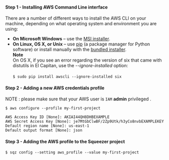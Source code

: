 #### Step 1 - Installing AWS Command Line interface

There are a number of different ways to install the AWS CLI on your machine, depending on what operating system and environment you are using:

- **On Microsoft Windows** – use the [MSI installer](http://docs.aws.amazon.com/cli/latest/userguide/installing.html#install-msi-on-windows).
- **On Linux, OS X, or Unix** – use [pip](http://docs.aws.amazon.com/cli/latest/userguide/installing.html#install-with-pip) 
(a package manager for Python software) or install manually with the [bundled installer](http://docs.aws.amazon.com/cli/latest/userguide/installing.html#install-bundle-other-os).
<br>**Note**<br>
 On OS X, if you see an error regarding the version of six that came with distutils in El Capitan, use the *--ignore-installed* option:<br><br>
`$ sudo pip install awscli --ignore-installed six`

#### Step 2 - Adding a new AWS credentials profile

NOTE : please make sure that your AWS user is `IAM` **admin** privileged .

```
$ aws configure --profile my-first-project

AWS Access Key ID [None]: AKIAI44QH8DHBEXAMPLE
AWS Secret Access Key [None]: je7MtGbClwBF/2Zp9Utk/h3yCo8nvbEXAMPLEKEY
Default region name [None]: us-east-1
Default output format [None]: json
```

#### Step 3 - Adding the AWS profile to the Squeezer project

```
$ sqz config --setting aws_profile --value my-first-project
```
